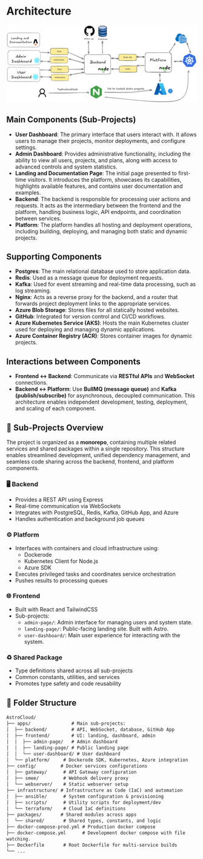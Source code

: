 # Architecture

![architecture](assets/image.png)

## Main Components (Sub-Projects)

- **User Dashboard**: The primary interface that users interact with. It allows users to manage their projects, monitor deployments, and configure settings.
- **Admin Dashboard**: Provides administrative functionality, including the ability to view all users, projects, and plans, along with access to advanced controls and system statistics.
- **Landing and Documentation Page**: The initial page presented to first-time visitors. It introduces the platform, showcases its capabilities, highlights available features, and contains user documentation and examples.
- **Backend**: The backend is responsible for processing user actions and requests. It acts as the intermediary between the frontend and the platform, handling business logic, API endpoints, and coordination between services.
- **Platform**: The platform handles all hosting and deployment operations, including building, deploying, and managing both static and dynamic projects.

## Supporting Components

- **Postgres**: The main relational database used to store application data.
- **Redis**: Used as a message queue for deployment requests.
- **Kafka**: Used for event streaming and real-time data processing, such as log streaming.
- **Nginx**: Acts as a reverse proxy for the backend, and a router that forwards project deployment links to the appropriate services.
- **Azure Blob Storage**: Stores files for all statically hosted websites.
- **GitHub**: Integrated for version control and CI/CD workflows.
- **Azure Kubernetes Service (AKS)**: Hosts the main Kubernetes cluster used for deploying and managing dynamic applications.
- **Azure Container Registry (ACR)**: Stores container images for dynamic projects.

## Interactions between Components

- **Frontend ↔ Backend**: Communicate via **RESTful APIs** and **WebSocket** connections.
- **Backend ↔ Platform**: Use **BullMQ (message queue)** and **Kafka (publish/subscribe)** for asynchronous, decoupled communication. This architecture enables independent development, testing, deployment, and scaling of each component.


## 🧩 Sub-Projects Overview

The project is organized as a **monorepo**, containing multiple related services and shared packages within a single repository. This structure enables streamlined development, unified dependency management, and seamless code sharing across the backend, frontend, and platform components.

### 🖥 Backend

- Provides a REST API using Express
- Real-time communication via WebSockets
- Integrates with PostgreSQL, Redis, Kafka, GitHub App, and Azure
- Handles authentication and background job queues

### ⚙️ Platform

- Interfaces with containers and cloud infrastructure using:
  - Dockerode
  - Kubernetes Client for Node.js
  - Azure SDK
- Executes privileged tasks and coordinates service orchestration
- Pushes results to processing queues

### 🌐 Frontend

- Built with React and TailwindCSS
- Sub-projects:
  - `admin-page/`: Admin interface for managing users and system state.
  - `landing-page/`: Public-facing landing site. Built with Astro.
  - `user-dashboard/`: Main user experience for interacting with the system.

### ♻️ Shared Package

- Type definitions shared across all sub-projects
- Common constants, utilities, and services
- Promotes type safety and code reusability


## 📁 Folder Structure

```
AstroCloud/
├── apps/               # Main sub-projects:
│  ├── backend/         # API, WebSocket, database, GitHub App
│  ├── frontend/        # UI: landing, dashboard, admin
│  │  ├── admin-page/   # Admin dashboard
│  │  ├── landing-page/ # Public landing page
│  │  └── user-dashboard/ # User dashboard
│  └── platform/     # Dockerode SDK, Kubernetes, Azure integration
├── config/         # Docker services configurations
│  ├── gateway/      # API Gateway configuration
│  ├── smee/         # Webhook delivery proxy
│  └── webserver/    # Static webserver setup
├── infrastructure/ # Infrastructure as Code (IaC) and automation
│  ├── ansible/      # System configuration & provisioning
│  ├── scripts/      # Utility scripts for deployment/dev
│  └── terraform/    # Cloud IaC definitions
├── packages/       # Shared modules across apps
│  └── shared/       # Shared types, constants, and logic
├── docker-compose-prod.yml # Production docker compose
├── docker-compose.yml      # Development docker compose with file watching.
├── Dockerfile       # Root Dockerfile for multi-service builds
└── ...
```